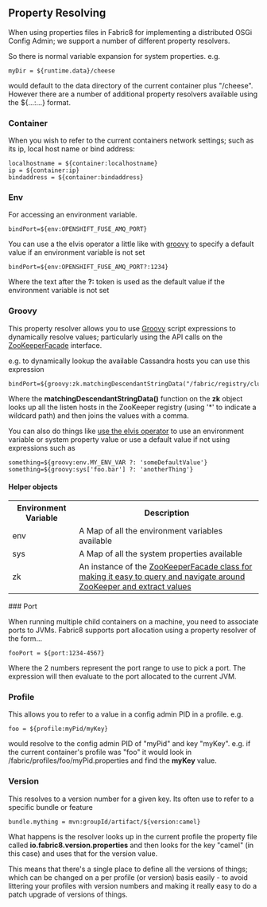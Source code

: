 ## Property Resolving

When using properties files in Fabric8 for implementing a distributed OSGi Config Admin; we support a number of different property resolvers.

So there is normal variable expansion for system properties. e.g. 

```
myDir = ${runtime.data}/cheese
```

would default to the data directory of the current container plus "/cheese". However there are a number of additional property resolvers available using the ${...:...} format.

### Container

When you wish to refer to the current containers network settings; such as its ip, local host name or bind address:

```
localhostname = ${container:localhostname}
ip = ${container:ip}
bindaddress = ${container:bindaddress}
```

### Env

For accessing an environment variable.

```
bindPort=${env:OPENSHIFT_FUSE_AMQ_PORT}
```

You can use a the elvis operator a little like with [groovy](http://docs.groovy-lang.org/docs/next/html/documentation/core-operators.html#_elvis_operator) to specify a default value if an environment variable is not set

```
bindPort=${env:OPENSHIFT_FUSE_AMQ_PORT?:1234}
```

Where the text after the **?:** token is used as the default value if the environment variable is not set

### Groovy

This property resolver allows you to use [Groovy](http://groovy-lang.org/) script expressions to dynamically resolve values; particularly using the API calls on the [ZooKeeperFacade](https://github.com/fabric8io/fabric8/blob/master/fabric/fabric-zookeeper/src/main/java/io/fabric8/zookeeper/utils/ZooKeeperFacade.java#L30) interface.

e.g. to dynamically lookup the available Cassandra hosts you can use this expression

```
bindPort=${groovy:zk.matchingDescendantStringData("/fabric/registry/clusters/cassandra/default/*/listen").join(",")}
```

Where the **matchingDescendantStringData()** function on the **zk** object looks up all the listen hosts in the ZooKeeper registry (using '*' to indicate a wildcard path) and then joins the values with a comma.

You can also do things like [use the elvis operator](http://docs.groovy-lang.org/docs/next/html/documentation/core-operators.html#_elvis_operator) to use an environment variable or system property value or use a default value if not using expressions such as

```
something=${groovy:env.MY_ENV_VAR ?: 'someDefaultValue'}
something=${groovy:sys['foo.bar'] ?: 'anotherThing'}
```

#### Helper objects

<table class="table table-striped">
<tr>
<th>Environment Variable</th>
<th>Description</th>
</tr>
<tr>
<td>env</td>
<td>A Map of all the environment variables available</td>
</tr>
<tr>
<td>sys</td>
<td>A Map of all the system properties available</td>
</tr>
<tr>
<td>zk</td>
<td>An instance of the <a href="https://github.com/fabric8io/fabric8/blob/master/fabric/fabric-zookeeper/src/main/java/io/fabric8/zookeeper/utils/ZooKeeperFacade.java#L30">ZooKeeperFacade class</> for making it easy to query and navigate around ZooKeeper and extract values</td>
</tr>
</table>
### Port

When running multiple child containers on a machine, you need to associate ports to JVMs. Fabric8 supports port allocation using a property resolver of the form...

```
fooPort = ${port:1234-4567}
```

Where the 2 numbers represent the port range to use to pick a port. The expression will then evaluate to the port allocated to the current JVM.

### Profile

This allows you to refer to a value in a config admin PID in a profile. e.g.

```
foo = ${profile:myPid/myKey}
```

would resolve to the config admin PID of "myPid" and key "myKey". e.g. if the current container's profile was "foo" it would look in /fabric/profiles/foo/myPid.properties and find the **myKey** value.

### Version

This resolves to a version number for a given key. Its often use to refer to a specific bundle or feature

```
bundle.mything = mvn:groupId/artifact/${version:camel}
```

What happens is the resolver looks up in the current profile the property file called **io.fabric8.version.properties** and then looks for the key "camel" (in this case) and uses that for the version value.

This means that there's a single place to define all the versions of things; which can be changed on a per profile (or version) basis easily - to avoid littering your profiles with version numbers and making it really easy to do a patch upgrade of versions of things.

